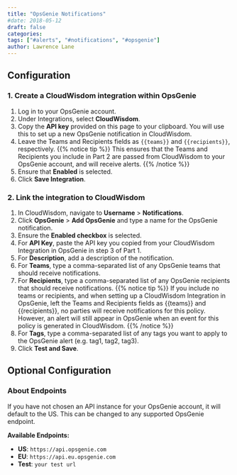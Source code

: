 ```yaml
---
title: "OpsGenie Notifications"
#date: 2018-05-12
draft: false
categories:
tags: ["#alerts", "#notifications", "#opsgenie"]
author: Lawrence Lane
---
```


## Configuration

### 1. Create a CloudWisdom integration within OpsGenie
1. Log in to your OpsGenie account.
2. Under Integrations, select **CloudWisdom**.
3. Copy the **API key** provided on this page to your clipboard. You will use this to set up a new OpsGenie notification in CloudWisdom.
4. Leave the Teams and Recipients fields as ``{{teams}}`` and ``{{recipients}}``, respectively.
{{% notice tip %}}
This ensures that the Teams and Recipients you include in Part 2 are passed from CloudWisdom to your OpsGenie account, and will receive alerts.
{{% /notice %}}
5. Ensure that **Enabled** is selected.
6. Click **Save Integration**.

### 2. Link the integration to CloudWisdom
1. In CloudWisdom, navigate to **Username** > **Notifications**.
2. Click **OpsGenie** > **Add OpsGenie** and type a name for the OpsGenie notification.
3. Ensure the **Enabled checkbox** is selected.
4. For **API Key**, paste the API key you copied from your CloudWisdom Integration in OpsGenie in step 3 of Part 1.
5. For **Description**, add a description of the notification.
6. For **Teams**, type a comma-separated list of any OpsGenie teams that should receive notifications.
7. For **Recipients**, type a comma-separated list of any OpsGenie recipients that should receive notifications.
{{% notice tip %}}
If you include no teams or recipients, and when setting up a CloudWisdom Integration in OpsGenie, left the Teams and Recipients fields as {{teams}} and {{recipients}}, no parties will receive notifications for this policy. However, an alert will still appear in OpsGenie when an event for this policy is generated in CloudWisdom.
{{% /notice %}}
8. For **Tags**, type a comma-separated list of any tags you want to apply to the OpsGenie alert (e.g. tag1, tag2, tag3).
9. Click **Test and Save**.

## Optional Configuration

### About Endpoints
If you have not chosen an API instance for your OpsGenie account, it will default to the US. This can be changed to any supported OpsGenie endpoint.

**Available Endpoints:**

 - **US**: `https://api.opsgenie.com`
 - **EU**: `https://api.eu.opsgenie.com`
 - **Test**: `your test url`
